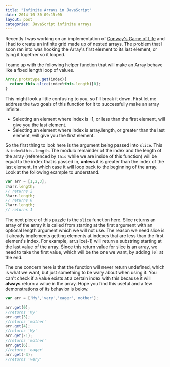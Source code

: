 ```yaml
---
title: "Infinite Arrays in JavaScript"
date: 2014-10-30 09:15:00
layout: post
categories: JavaScript infinite arrays
---
```

Recently I was working on an implementation of [Conway's Game of Life][gol]
and I had to create an infinite grid made up of nested arrays. The 
problem that I soon ran into was hooking the Array's first element to its
last element, or tying it together so it looped.

<span class="more"></span>

I came up with the following helper function that will make an Array
behave like a fixed length loop of values.



```javascript
Array.prototype.get(index){
  return this.slice(index%this.length)[0];
}
```

This might look a little confusing to you, so I'll break it down. First
let me address the two goals of this function for it to successfully
make an array infinite.

- Selecting an element where index is -1, or less than the first element, 
  will give you the last element.
- Selecting an element where index is array.length, or greater than the last
  element, will give you the first element.

So the first thing to look here is the argument being passed into `slice`. This
is `index%this.length`. The modulo remainder of the index and the length of 
the array (referenced by `this` while we are inside of this function) will be
equal to the index that is passed in, **unless** it is greater than the index
of the last element, in which case it will loop back to the beginning of the 
array. Look at the following example to understand.

```javascript
var arr = [1,2,3];
2%arr.length;
// returns 2
3%arr.length;
// returns 0
7%arr.length;
// returns 1
```

The next piece of this puzzle is the `slice` function here. Slice returns an
array of the array it is called from starting at the first argument with an
optional length argument which we will not use. The reason we need slice is 
it already implements getting elements at indexes that are less than the first
element's index. For example, arr.slice(-1) will return a substring starting
at the last value of the array. Since this return value for slice is an array,
we need to take the first value, which will be the one we want, by adding 
`[0]` at the end. 

The one concern here is that the function will never return undefined, which 
is what we want, but just something to be wary about when using it. You can't
check if a value exists at a certain index with this because it will
**always** return a value in the array. Hope you find this useful and a 
few demonstrations of its behavior is below.

```javascript
var arr = ['My','very','eager','mother'];

arr.get(0);
//returns 'My'
arr.get(3);
//returns 'mother'
arr.get(4);
//returns 'My'
arr.get(-1);
//returns 'mother'
arr.get(6);
//returns 'eager'
arr.get(-3);
//returns 'very'

```

[gol]:http://en.wikipedia.org/wiki/Conway's_Game_of_Life
